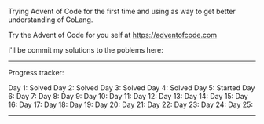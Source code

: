 Trying Advent of Code for the first time and using as way to get better understanding of GoLang.

Try the Advent of Code for you self at https://adventofcode.com

I'll be commit my solutions to the poblems here:

----------------------------------------------------------------------------------

Progress tracker: 

Day 1:  Solved
Day 2:  Solved
Day 3:  Solved
Day 4:  Solved
Day 5:  Started
Day 6:
Day 7:
Day 8:
Day 9:
Day 10:
Day 11:
Day 12:
Day 13:
Day 14:
Day 15:
Day 16:
Day 17:
Day 18:
Day 19:
Day 20:
Day 21:
Day 22:
Day 23:
Day 24:
Day 25:

----------------------------------------------------------------------------------